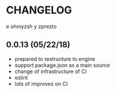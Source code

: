 # CHANGELOG

e ohmyzsh y zprezto
## 0.0.13 (05/22/18)

* prepared to restructure to engine
* support package.json as a main source
* change of infrastructure of CI
* eslint
* lots of improves on CI 

